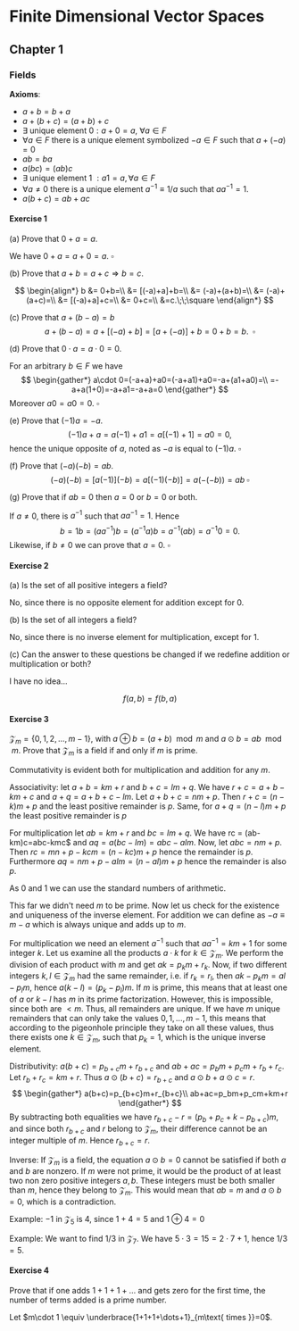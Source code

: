 # Finite Dimensional Vector Spaces

$$
\renewcommand{\R}{\mathbb{R}}
\newcommand{\inner}[2]{\langle #1, #2 \rangle}
\newcommand{\un}[1]{\hat{\mathrm{#1}}}
\newcommand{\bv}[1]{\mathrm{#1}}
\newcommand{\norm}[1]{\left\|{#1}\right\|}
$$

## Chapter 1

### Fields

**Axioms**:
* $a+b=b+a$
* $a+(b+c)=(a+b)+c$
* $\exists \text{ unique element } 0: a+0=a$, $\forall a\in F$
* $\forall a\in F$ there is a unique element symbolized $-a\in F$ such that $a+(-a)=0$
* $ab=ba$
* $a(bc)=(ab)c$
* $\exists \text{ unique element 1 }: a1=a, \forall a\in F$
* $\forall a\neq0$ there is a unique element $a^{-1}\equiv 1/a$ such that $aa^{-1}=1$.
* $a(b+c)=ab+ac$

#### Exercise 1
(a) Prove that $0+a=a$.

We have $0+a=a+0=a$. $\square$

(b) Prove that $a+b=a+c\Rightarrow b=c$.

$$
\begin{align*}
b &= 0+b=\\
&= [(-a)+a]+b=\\
&= (-a)+(a+b)=\\
&= (-a)+(a+c)=\\
&= [(-a)+a]+c=\\
&= 0+c=\\
&=c.\;\;\square
\end{align*}
$$

(c) Prove that $a+(b-a)=b$
$$
a+(b-a)=a+[(-a)+b]=[a+(-a)]+b=0+b=b.\;\;\square
$$

(d) Prove that $0\cdot a =a\cdot 0=0$.

For an arbitrary $b\in F$ we have
$$
\begin{gather*}
a\cdot 0=(-a+a)+a0=(-a+a1)+a0=-a+(a1+a0)=\\
=-a+a(1+0)=-a+a1=-a+a=0
\end{gather*}
$$
Moreover $a0=a0=0$. $\square$

(e) Prove that $(-1)a=-a$.
$$
(-1)a+a=a(-1)+a1=a[(-1)+1]=a0=0,
$$
hence the unique opposite of $a$, noted as $-a$ is equal to $(-1)a$. $\square$

(f) Prove that $(-a)(-b)=ab$.
$$
(-a)(-b)=[a(-1)](-b)=a[(-1)(-b)]=a(-(-b))=ab\;\square
$$

(g) Prove that if $ab=0$ then $a=0$ or $b=0$ or both.

If $a\neq 0$, there is $a^{-1}$ such that $aa^{-1}=1$. Hence
$$
b = 1b = (aa^{-1})b = (a^{-1}a)b=a^{-1}(ab)=a^{-1}0=0.
$$
Likewise, if $b\neq 0$ we can prove that $a=0$. $\square$

#### Exercise 2

(a) Is the set of all positive integers a field?

No, since there is no opposite element for addition except for 0.

(b) Is the set of all integers a field?

No, since there is no inverse element for multiplication, except for 1.

(c) Can the answer to these questions be changed if we redefine addition or multiplication or both?

I have no idea... 

$$
f(a,b)=f(b,a)
$$

#### Exercise 3
$\mathcal{Z}_m=\{0,1,2,\dots, m-1\}$, with $a\oplus b=(a+b)\mod m$ and $a\odot b=ab\mod m$. Prove that $\mathcal{Z}_m$ is a field if and only if $m$ is prime.

Commutativity is evident both for multiplication and addition for any $m$. 

Associativity: let $a+b=km+r$ and $b+c=lm+q$. We have $r+c= a+b-km+c$ and $a+q=a+b+c-lm$. Let $a+b+c=nm+p$. Then $r+c = (n-k)m+p$ and the least positive remainder is $p$. Same, for $a+q=(n-l)m+p$ the least positive remainder is $p$

For multiplication let $ab=km+r$ and $bc=lm+q$. We have rc = (ab-km)c=abc-kmc$ and $aq = a(bc-lm)=abc-alm$. Now, let $abc=nm+p$. Then $rc=mn+p-kcm = (n-kc)m+p$ hence the remainder is $p$. Furthermore $aq=nm+p-alm=(n-al)m+p$ hence the remainder is also $p$.

As 0 and 1 we can use the standard numbers of arithmetic.

This far we didn't need $m$ to be prime. Now let us check for the existence and uniqueness of the inverse element. For addition we can define as $-a\equiv m-a$ which is always unique and adds up to $m$.

For multiplication we need an element $a^{-1}$ such that $aa^{-1}=km+1$ for some integer $k$. Let us examine all the products $a\cdot k$ for $k\in\mathcal{Z}_m$. We perform the division of each product with $m$ and get $ak=p_km+r_k$. Now, if two different integers $k,l\in\mathcal{Z}_m$ had the same remainder, i.e. if $r_k=r_l$, then $ak-p_km=al-p_lm$, hence $a(k-l)=(p_k-p_l)m$. If $m$ is prime, this means that at least one of $a$ or $k-l$ has $m$ in its prime factorization. However, this is impossible, since both are $<m$. Thus, all remainders are unique. If we have $m$ unique remainders that can only take the values $0,1,...,m-1$, this means that according to the pigeonhole principle they take on all these values, thus there exists one $k\in\mathcal{Z}_m$, such that $p_k=1$, which is the unique inverse element.

Distributivity: $a(b+c)=p_{b+c}m+r_{b+c}$ and $ab+ac=p_bm+p_cm+r_b+r_c$. Let $r_b+r_c=km+r$. Thus $a\odot(b+c)=r_{b+c}$ and $a\odot b+a\odot c=r$. 
$$
\begin{gather*}
a(b+c)=p_{b+c}m+r_{b+c}\\
ab+ac=p_bm+p_cm+km+r
\end{gather*}
$$
By subtracting both equalities we have $r_{b+c}-r=(p_b+p_c+k-p_{b+c})m$, and since both $r_{b+c}$ and $r$ belong to $\mathcal{Z}_m$, their difference cannot be an integer multiple of $m$. Hence $r_{b+c}=r$.

Inverse: If $\mathcal{Z}_m$ is a field, the equation $a\odot b=0$ cannot be satisfied if both $a$ and $b$ are nonzero. If $m$ were not prime, it would be the product of at least two non zero positive integers $a,b$. These integers must be both smaller than $m$, hence they belong to $\mathcal{Z}_m$. This would mean that $ab=m$ and $a\odot b=0$, which is a contradiction.

Example: $-1$ in $\mathcal{Z}_5$ is $4$, since $1+4=5$ and $1\oplus 4=0$

Example: We want to find $1/3$ in $\mathcal{Z}_7$. We have $5\cdot 3=15=2\cdot 7+1$, hence $1/3=5$.

#### Exercise 4

Prove that if one adds $1+1+1+\dots$ and gets zero for the first time, the number of terms added is a prime number.

Let $m\cdot 1 \equiv \underbrace{1+1+1+\dots+1}_{m\text{ times }}=0$.
